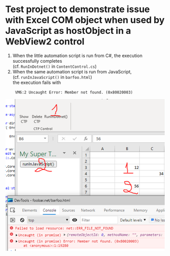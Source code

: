 # Test project to demonstrate issue with Excel COM object when used by JavaScript as hostObject in a WebView2 control

1) When the little automation script is run from C#, the execution successfully completes  
   (cf. `RunInDotnet()` in `ContentControl.cs`)  
2) When the same automation script is run from JavaScript,  
   (cf. `runInJavaScript()` in `barfoo.html`)  
   the execution fails with  
   ```
    VM6:2 Uncaught Error: Member not found. (0x80020003)
   ```  
![alt text](screenshot01.png "Logo Title Text 1")
